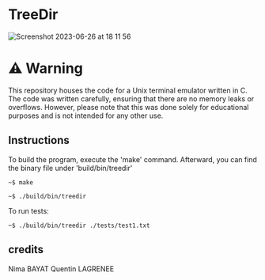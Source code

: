 # TreeDir

![Screenshot 2023-06-26 at 18 11 56](https://github.com/nbayat/projetC/assets/78981747/d3de791d-6274-4839-bf72-0246507e5e30)


# ⚠️ Warning
This repository houses the code for a Unix terminal emulator written in C. The code was written carefully, ensuring that there are no memory leaks or overflows. However, please note that this was done solely for educational purposes and is not intended for any other use.

## Instructions

To build the program, execute the 'make' command. Afterward, you can find the binary file under 'build/bin/treedir'

```console
~$ make
```

```console
~$ ./build/bin/treedir
```

To run tests:

```console
~$ ./build/bin/treedir ./tests/test1.txt
```

## credits
Nima BAYAT 
Quentin LAGRENEE 
